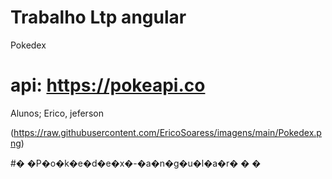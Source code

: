 # Trabalho Ltp angular

Pokedex

# api: https://pokeapi.co

Alunos; Erico, jeferson

(https://raw.githubusercontent.com/EricoSoaress/imagens/main/Pokedex.png)


#� �P�o�k�e�d�e�x�-�a�n�g�u�l�a�r�
�
�
